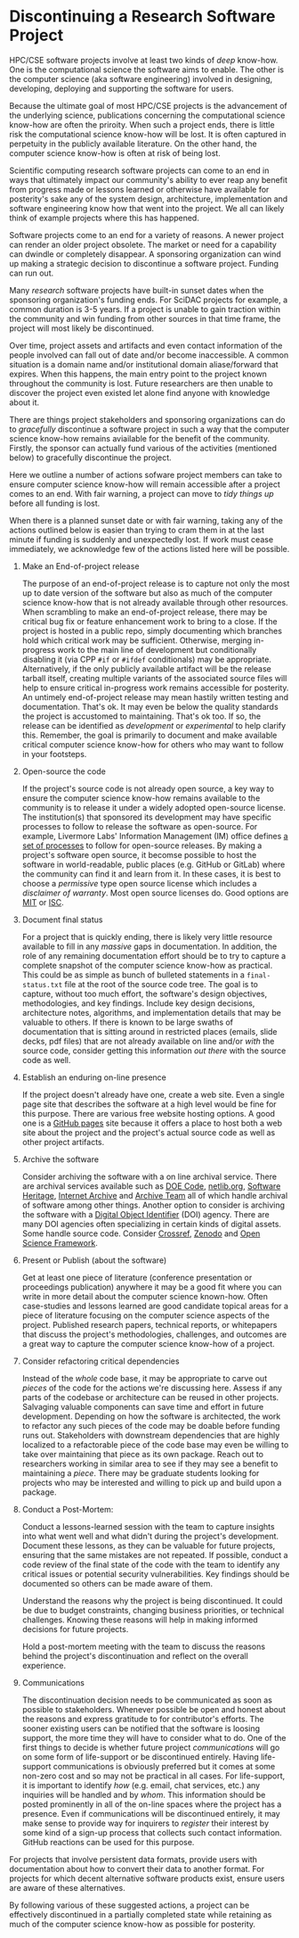 # Discontinuing a Research Software Project

HPC/CSE software projects involve at least two kinds of *deep* know-how.
One is the computational science the software aims to enable.
The other is the computer science (aka software engineering) involved in designing, developing, deploying and supporting the software for users.

Because the ultimate goal of most HPC/CSE projects is the advancement of the underlying science, publications concerning the computational science know-how are often the priroity.
When such a project ends, there is little risk the computational science know-how will be lost.
It is often captured in perpetuity in the publicly available literature.
On the other hand, the computer science know-how is often at risk of being lost.

Scientific computing research software projects can come to an end in ways that ultimately impact our community's ability to ever reap any benefit from progress made or lessons learned or otherwise have available for posterity's sake any of the system design, architecture, implementation and software engineering know how that went into the project.
We all can likely think of example projects where this has happened.

Software projects come to an end for a variety of reasons.
A newer project can render an older project obsolete.
The market or need for a capability can dwindle or completely disappear.
A sponsoring organization can wind up making a strategic decision to discontinue a software project.
Funding can run out.

Many *research* software projects have built-in sunset dates when the sponsoring organization's funding ends.
For SciDAC projects for example, a common duration is 3-5 years.
If a project is unable to gain traction within the community and win funding from other sources in that time frame, the project will most likely be discontinued.

Over time, project assets and artifacts and even contact information of the people involved can fall out of date and/or become inaccessible.
A common situation is a domain name and/or institutional domain aliase/forward that expires.
When this happens, the main entry point to the project known throughout the community is lost.
Future researchers are then unable to discover the project even existed let alone find anyone with knowledge about it.

There are things project stakeholders and sponsoring organizations can do to *gracefully* discontinue a software project in such a way that the computer science know-how remains aviailable for the benefit of the community.
Firstly, the sponsor can actually fund various of the activities (mentioned below) to gracefully discontinue the project.

Here we outline a number of actions sofware project members can take to ensure computer science know-how will remain accessible after a project comes to an end.
With fair warning, a project can move to *tidy things up* before all funding is lost.

When there is a planned sunset date or with fair warning, taking any of the actions outlined below is easier than trying to cram them in at the last minute if funding is suddenly and unexpectedly lost.
If work must cease immediately, we acknowledge few of the actions listed here will be possible.

1. Make an End-of-project release

   The purpose of an end-of-project release is to capture not only the most up to date version of the software but also as much of the computer science know-how that is not already available through other resources.
   When scrambling to make an end-of-project release, there may be critical bug fix or feature enhancement work to bring to a close.
   If the project is hosted in a public repo, simply documenting which branches hold which critical work may be sufficient.
   Otherwise, merging in-progress work to the main line of development but conditionally disabling it (via CPP `#if` or `#ifdef` conditionals) may be appropriate.
   Alternatively, if the only publicly available artifact will be the release tarball itself, creating multiple variants of the associated source files will help to ensure critical in-progress work remains accessible for posterity.
   An untimely end-of-project release may mean hastily written testing and documentation.
   That's ok.
   It may even be below the quality standards the project is accustomed to maintaining.
   That's ok too.
   If so, the release can be identified as *development* or *experimental* to help clarify this.
   Remember, the goal is primarily to document and make available critical computer science know-how for others who may want to follow in your footsteps.

1. Open-source the code

   If the project's source code is not already open source, a key way to ensure the computer science know-how remains available to the community is to release it under a widely adopted open-source license.
   The institution(s) that sponsored its development may have specific processes to follow to release the software as open-source.
   For example, Livermore Labs' Information Management (IM) office defines [a set of processes](https://computing.llnl.gov/sites/default/files/COMP_Poster_OSS.pdf) to follow for open-source releases.
   By making a project's software open source, it becomse possible to host the software in world-readable, public places (e.g. GitHub or GitLab) where the community can find it and learn from it.
   In these cases, it is best to choose a *permissive* type open source license which includes a *disclaimer of warranty*.
   Most open source licenses do. 
   Good options are [MIT](https://opensource.org/license/mit/) or [ISC](https://www.isc.org/licenses/).

1. Document final status

   For a project that is quickly ending, there is likely very little resource available to fill in any *massive* gaps in documentation.
   In addition, the role of any remaining documentation effort should be to try to capture a complete snapshot of the computer science know-how as practical.
   This could be as simple as bunch of bulleted statements in a `final-status.txt` file at the root of the source code tree. 
   The goal is to capture, without too much effort, the software's design objectives, methodologies, and key findings.
   Include key design decisions, architecture notes, algorithms, and implementation details that may be valuable to others.
   If there is known to be large swaths of documentation that is sitting around in restricted places (emails, slide decks, pdf files) that are not already available on line and/or *with* the source code, consider getting this information *out there* with the source code as well.

1. Establish an enduring on-line presence

   If the project doesn't already have one, create a web site.
   Even a single page site that describes the software at a high level would be fine for this purpose.
   There are various free website hosting options.
   A good one is a [GitHub pages](https://docs.github.com/en/pages/getting-started-with-github-pages/about-github-pages#) site because it offers a place to host both a web site about the project and the project's actual source code as well as other project artifacts.

1. Archive the software

   Consider archiving the software with a on line archival service.
   There are archival services available such as [DOE Code](https://www.code.gov), [netlib.org](https://netlib.org), [Software Heritage](https://www.softwareheritage.org), [Internet Archive](https://archive.org) and [Archive Team](https://wiki.archiveteam.org/index.php/Main_Page) all of which handle archival of software among other things.
   Another option to consider is archiving the software with a [Digital Object Identifier](https://bssw.io/items/persistent-identifiers-for-software-in-scientific-computing) (DOI) agency.
   There are many DOI agencies often specializing in certain kinds of digital assets.
   Some handle source code.
   Consider [Crossref](https://www.crossref.org), [Zenodo](https://zenodo.org) and [Open Science Framework](https://osf.io).

1. Present or Publish (about the software)

   Get at least one piece of literature (conference presentation or proceedings publication) anywhere it may be a good fit where you can write in more detail about the computer science known-how.
   Often case-studies and lessons learned are good candidate topical areas for a piece of literature focusing on the computer science aspects of the project.
   Published research papers, technical reports, or whitepapers that discuss the project's methodologies, challenges, and outcomes are a great way to capture the computer science know-how of a project.

1. Consider refactoring critical dependencies

   Instead of the *whole* code base, it may be appropriate to carve out *pieces* of the code for the actions we're discussing here.
   Assess if any parts of the codebase or architecture can be reused in other projects.
   Salvaging valuable components can save time and effort in future development.
   Depending on how the software is architected, the work to refactor any such pieces of the code may be doable before funding runs out.
   Stakeholders with downstream dependencies that are highly localized to a refactorable piece of the code base may even be willing to take over maintaining that piece as its own package.
   Reach out to researchers working in similar area to see if they may see a benefit to maintaining a *piece*.
   There may be graduate students looking for projects who may be interested and willing to pick up and build upon a package.

1. Conduct a Post-Mortem:

   Conduct a lessons-learned session with the team to capture insights into what went well and what didn't during the project's development.
   Document these lessons, as they can be valuable for future projects, ensuring that the same mistakes are not repeated.
   If possible, conduct a code review of the final state of the code with the team to identify any critical issues or potential security vulnerabilities.
   Key findings should be documented so others can be made aware of them.

   Understand the reasons why the project is being discontinued.
   It could be due to budget constraints, changing business priorities, or technical challenges.
   Knowing these reasons will help in making informed decisions for future projects.

   Hold a post-mortem meeting with the team to discuss the reasons behind the project's discontinuation and reflect on the overall experience.

1. Communications

   The discontinuation decision needs to be communicated as soon as possible to stakeholders.
   Whenever possible be open and honest about the reasons and express gratitude to for contributor's efforts.
   The sooner existing users can be notified that the software is loosing support, the more time they will have to consider what to do.
   One of the first things to decide is whether future project *communications* will go on some form of life-support or be discontinued entirely.
   Having life-support communications is obviously preferred but it comes at some non-zero cost and so may not be practical in
all cases.
   For life-support, it is important to identify *how* (e.g. email, chat services, etc.) any inquiries will be handled and by *whom*.
   This information should be posted prominently in all of the on-line spaces where the project has a presence.
   Even if communications will be discontinued entirely, it may make sense to provide way for inquirers to *register* their interest by some kind of a sign-up process that collects such contact information.
   GitHub reactions can be used for this purpose.

  For projects that involve persistent data formats, provide users with documentation about how to convert their data to another format.
  For projects for which decent alternative software products exist, ensure users are aware of these alternatives.

By following various of these suggested actions, a project can be effectively discontinued in a partially completed state while retaining as much of the computer science know-how as possible for posterity.
